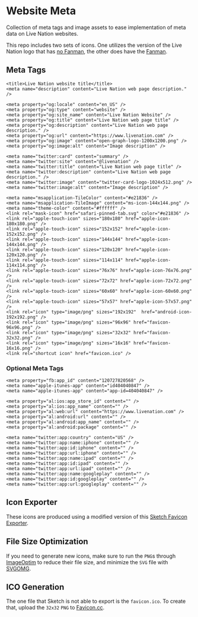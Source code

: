 # Website Meta
Collection of meta tags and image assets to ease implementation of meta data on Live Nation websites. 

This repo includes two sets of icons. One utilizes the version of the Live Nation logo that has [no Fanman](/no-fanman/), the other does have the [Fanman](/fanman/).

## Meta Tags
```
<title>Live Nation website title</title>
<meta name="description" content="Live Nation web page description." />

<meta property="og:locale" content="en_US" />
<meta property="og:type" content="website" />
<meta property="og:site_name" content="Live Nation Website" />
<meta property="og:title" content="Live Nation web page title" />
<meta property="og:description" content="Live Nation web page description." />
<meta property="og:url" content="https://www.livenation.com" />
<meta property="og:image" content="open-graph-logo-1200x1200.png" />
<meta property="og:image:alt" content="Image description" />

<meta name="twitter:card" content="summary" />
<meta name="twitter:site" content="@livenation" />
<meta name="twitter:title" content="Live Nation web page title" />
<meta name="twitter:description" content="Live Nation web page description." />
<meta name="twitter:image" content="twitter-card-logo-1024x512.png" />
<meta name="twitter:image:alt" content="Image description" />

<meta name="msapplication-TileColor" content="#e21836" />
<meta name="msapplication-TileImage" content="ms-icon-144x144.png" />
<meta name="theme-color" content="#ffffff" />
<link rel="mask-icon" href="safari-pinned-tab.svg" color="#e21836" />
<link rel="apple-touch-icon" sizes="180x180" href="apple-icon-180x180.png" />
<link rel="apple-touch-icon" sizes="152x152" href="apple-icon-152x152.png" />
<link rel="apple-touch-icon" sizes="144x144" href="apple-icon-144x144.png" />
<link rel="apple-touch-icon" sizes="120x120" href="apple-icon-120x120.png" />
<link rel="apple-touch-icon" sizes="114x114" href="apple-icon-114x114.png" />
<link rel="apple-touch-icon" sizes="76x76" href="apple-icon-76x76.png" />
<link rel="apple-touch-icon" sizes="72x72" href="apple-icon-72x72.png" />
<link rel="apple-touch-icon" sizes="60x60" href="apple-icon-60x60.png" />
<link rel="apple-touch-icon" sizes="57x57" href="apple-icon-57x57.png" />
<link rel="icon" type="image/png" sizes="192x192"  href="android-icon-192x192.png" />
<link rel="icon" type="image/png" sizes="96x96" href="favicon-96x96.png" />
<link rel="icon" type="image/png" sizes="32x32" href="favicon-32x32.png" />
<link rel="icon" type="image/png" sizes="16x16" href="favicon-16x16.png" />
<link rel="shortcut icon" href="favicon.ico" />	
```

### Optional Meta Tags
```
<meta property="fb:app_id" content="120727820568" />
<meta name="apple-itunes-app" content="id404040847" />
<meta name="apple-itunes-app" content="app-id=404040847" />

<meta property="al:ios:app_store_id" content="" />
<meta property="al:ios:app_name" content="" />
<meta property="al:web:url" content="https://www.livenation.com" />
<meta property="al:android:url" content="" />
<meta property="al:android:app_name" content="" />
<meta property="al:android:package" content="" />

<meta name="twitter:app:country" content="US" />
<meta name="twitter:app:name:iphone" content="" />
<meta name="twitter:app:id:iphone" content="" />
<meta name="twitter:app:url:iphone" content="" />
<meta name="twitter:app:name:ipad" content="" />
<meta name="twitter:app:id:ipad" content="" />
<meta name="twitter:app:url:ipad" content="" />
<meta name="twitter:app:name:googleplay" content="" />
<meta name="twitter:app:id:googleplay" content="" />
<meta name="twitter:app:url:googleplay" content="" />

```

## Icon Exporter
These icons are produced using a modified version of this [Sketch Favicon Exporter](https://github.com/frederik-jacques/sketch-favicon-exporter-template).

## File Size Optimization
If you need to generate new icons, make sure to run the `PNG`s through [ImageOptim](https://imageoptim.com) to reduce their file size, and minimize the `SVG` file with [SVGOMG](https://jakearchibald.github.io/svgomg/).

## ICO Generation
The one file that Sketch is not able to export is the `favicon.ico`. To create that, upload the `32x32` `PNG` to [Favicon.cc](https://www.favicon.cc).